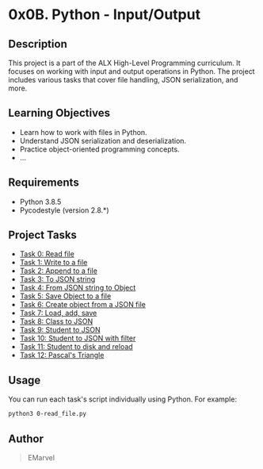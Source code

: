 # 0x0B. Python - Input/Output

## Description

This project is a part of the ALX High-Level Programming curriculum. It focuses on working with input and output operations in Python. The project includes various tasks that cover file handling, JSON serialization, and more.

## Learning Objectives

- Learn how to work with files in Python.
- Understand JSON serialization and deserialization.
- Practice object-oriented programming concepts.
- ...

## Requirements

- Python 3.8.5
- Pycodestyle (version 2.8.*)

## Project Tasks

- [Task 0: Read file](./0-read_file.py)
- [Task 1: Write to a file](./1-write_file.py)
- [Task 2: Append to a file](./2-append_write.py)
- [Task 3: To JSON string](./3-to_json_string.py)
- [Task 4: From JSON string to Object](./4-from_json_string.py)
- [Task 5: Save Object to a file](./5-save_to_json_file.py)
- [Task 6: Create object from a JSON file](./6-load_from_json_file.py)
- [Task 7: Load, add, save](./7-add_item.py)
- [Task 8: Class to JSON](./8-class_to_json.py)
- [Task 9: Student to JSON](./9-student.py)
- [Task 10: Student to JSON with filter](./10-student.py)
- [Task 11: Student to disk and reload](./11-student.py)
- [Task 12: Pascal's Triangle](./12-pascal_triangle.py)

## Usage

You can run each task's script individually using Python. For example:

```bash
python3 0-read_file.py
```

## Author
> EMarvel


